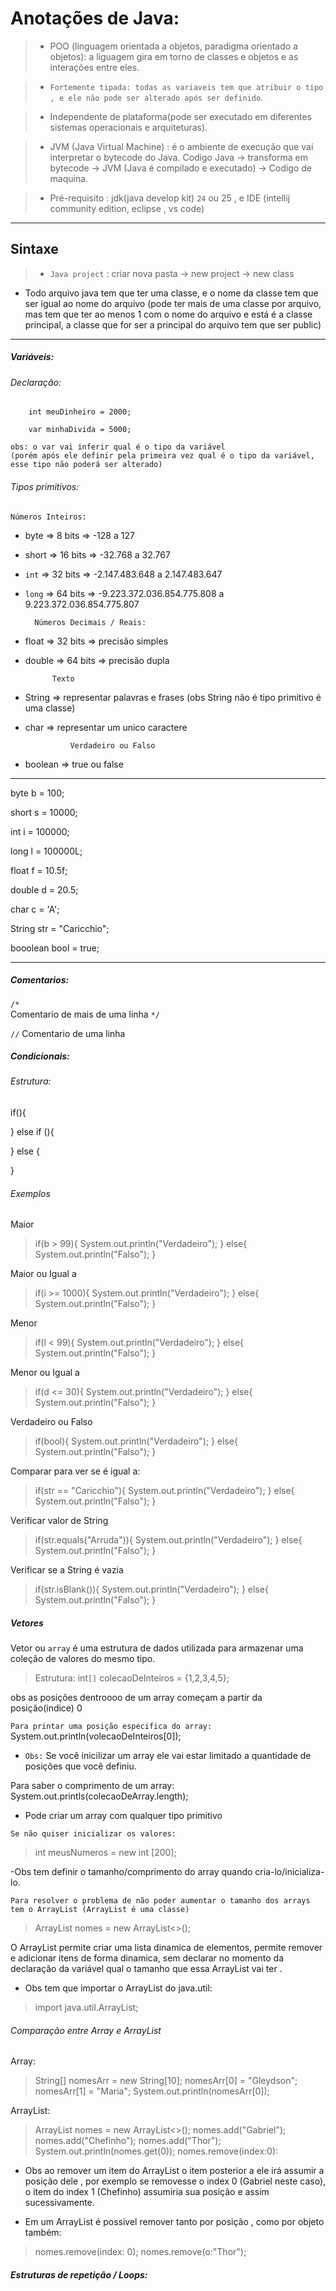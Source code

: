# Anotações de Java:

> - POO (linguagem orientada a objetos, paradigma orientado a objetos): a liguagem gira em torno de classes e objetos e as interações entre eles.


> - `Fortemente tipada: todas as variaveis tem que atribuir o tipo , e ele não pode ser alterado após ser definido`.


> - Independente de plataforma(pode ser executado em diferentes sistemas operacionais e arquiteturas).


> - JVM (Java Virtual Machine) : é o ambiente de execução que vai interpretar o bytecode do  Java.
    Codigo Java  -> transforma em bytecode -> JVM (Java é compilado e executado) -> Codigo de maquina.


> - Pré-requisito : jdk(java develop kit) `24` ou 25 , e IDE (intellij community edition, eclipse , vs code)

---

## Sintaxe

> - `Java project` : criar nova pasta -> new project -> new class

- Todo arquivo java tem que ter uma classe, e o nome da classe tem que ser igual ao nome do arquivo (pode ter mais de uma classe por arquivo, mas tem que ter ao menos 1 com o nome do arquivo e está é a classe principal, a classe que for ser a principal do arquivo tem que ser public)

---

##### Variáveis:

###### Declaração:
        int meuDinheiro = 2000;

        var minhaDivida = 5000;

    obs: o var vai inferir qual é o tipo da variável
    (porém após ele definir pela primeira vez qual é o tipo da variável, esse tipo não poderá ser alterado)


###### Tipos primitivos:
    Números Inteiros:
- byte => 8 bits => -128 a 127
- short => 16 bits => -32.768 a 32.767
- `int` => 32 bits => -2.147.483.648 a 2.147.483.647
- `long` => 64 bits => -9.223.372.036.854.775.808 a 9.223.372.036.854.775.807


        Números Decimais / Reais:
- float => 32 bits => precisão simples
- double => 64 bits => precisão dupla


            Texto
- String => representar palavras e frases (obs String não é tipo primitivo é uma classe)
- char => representar um unico caractere


                Verdadeiro ou Falso
- boolean => true ou false

---

byte b = 100;

short s = 10000;

int i = 100000;

long l = 100000L;

float f = 10.5f;

double d = 20.5;

char c = 'A';

String str = "Caricchio";

booolean bool = true;

---

##### Comentarios: 

`/*`   
Comentario de mais de uma linha
 `*/`     


`//` Comentario de uma linha


##### Condicionais:

###### Estrutura:
if(){

} else if (){

}
else {

}

###### Exemplos

Maior
> if(b > 99){ 
    System.out.println("Verdadeiro");
} else{
    System.out.println("Falso");
}

Maior ou Igual a
> if(i >= 1000){ 
    System.out.println("Verdadeiro");
} else{
    System.out.println("Falso");
}


Menor
> if(l < 99){ 
    System.out.println("Verdadeiro");
} else{
    System.out.println("Falso");
}

Menor ou Igual a
> if(d <= 30){ 
    System.out.println("Verdadeiro");
} else{
    System.out.println("Falso");
}


Verdadeiro ou Falso
> if(bool){ 
    System.out.println("Verdadeiro");
} else{
    System.out.println("Falso");
}


Comparar para ver se é igual a:
> if(str == "Caricchio"){ 
    System.out.println("Verdadeiro");
} else{
    System.out.println("Falso");
}


Verificar valor de String
> if(str.equals("Arruda")){ 
    System.out.println("Verdadeiro");
} else{
    System.out.println("Falso");
}

Verificar se a String é vazia
> if(str.isBlank()){ 
    System.out.println("Verdadeiro");
} else{
    System.out.println("Falso");
}

##### Vetores
Vetor ou `array` é uma estrutura de dados utilizada para armazenar uma coleção de valores do mesmo tipo.

>Estrutura:
int`[]` colecaoDeInteiros = {1,2,3,4,5}; 

obs as posições dentroooo de um array começam a partir da posição(indice) 0

`Para printar uma posição especifica do array:`
System.out.println(volecaoDeInteiros[0]);

- `Obs:` Se você inicilizar um array ele vai estar limitado a quantidade de posições que você definiu.

Para saber o comprimento de um array:
System.out.printls(colecaoDeArray.length);

- Pode criar um array com qualquer tipo primitivo

`Se não quiser inicializar os valores:`
>int meusNumeros = new int [200];

-Obs tem definir o tamanho/comprimento do array quando cria-lo/inicializa-lo.

`Para resolver o problema de não poder aumentar o tamanho dos arrays tem o ArrayList (ArrayList é uma classe)`

> ArrayList<String> nomes = new ArrayList<>();

O ArrayList permite criar uma lista dinamica de elementos, permite remover e adicionar itens de forma dinamica, sem declarar no momento da declaração da variável qual o tamanho que essa ArrayList vai ter .

- Obs tem que importar o ArrayList do java.util:
> import java.util.ArrayList;

###### Comparação entre Array e ArrayList

Array:
> String[] nomesArr = new String[10];
nomesArr[0] = "Gleydson";
nomesArr[1] = "Maria";
System.out.println(nomesArr[0]);

ArrayList:
> ArrayList<String> nomes = new ArrayList<>();
nomes.add("Gabriel");
nomes.add("Chefinho");
nomes.add("Thor");
System.out.println(nomes.get(0));
nomes.remove(index:0):
- Obs  ao remover um item do ArrayList o item posterior a ele irá assumir a posição dele , por exemplo se removesse o index 0 (Gabriel neste caso), o item do index 1 (Chefinho) assumiria sua posição e assim sucessivamente.

- Em um ArrayList é possivel remover tanto por posição , como por objeto também:
> nomes.remove(index: 0);
nomes.remove(o:"Thor");

##### Estruturas de repetição / Loops:
